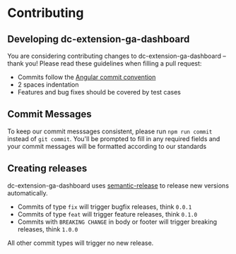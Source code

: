 # Contributing

## Developing dc-extension-ga-dashboard

You are considering contributing changes to dc-extension-ga-dashboard – thank you!
Please read these guidelines when filling a pull request:

- Commits follow the [Angular commit convention](https://github.com/angular/angular.js/blob/master/DEVELOPERS.md#-git-commit-guidelines)
- 2 spaces indentation
- Features and bug fixes should be covered by test cases

## Commit Messages

To keep our commit messsages consistent, please run `npm run commit` instead of `git commit`.
You'll be prompted to fill in any required fields and your commit messages will be formatted according to our standards

## Creating releases

dc-extension-ga-dashboard uses [semantic-release](https://github.com/semantic-release/semantic-release)
to release new versions automatically.

- Commits of type `fix` will trigger bugfix releases, think `0.0.1`
- Commits of type `feat` will trigger feature releases, think `0.1.0`
- Commits with `BREAKING CHANGE` in body or footer will trigger breaking releases, think `1.0.0`

All other commit types will trigger no new release.
